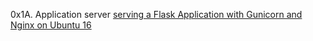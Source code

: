 0x1A. Application server
[serving a Flask Application with Gunicorn and Nginx on Ubuntu 16](https://www.digitalocean.com/community/tutorials/how-to-serve-flask-applications-with-gunicorn-and-nginx-on-ubuntu-16-04)
